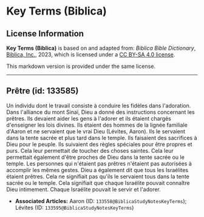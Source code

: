 # Key Terms (Biblica)

## License Information

**Key Terms (Biblica)** is based on and adapted from: _Biblica Bible Dictionary_, [Biblica, Inc.](https://www.biblica.com/), 2023, which is licensed under a [CC BY-SA 4.0 license](https://creativecommons.org/licenses/by-sa/4.0/legalcode.en).

This markdown version is provided under the same license.



--------------------------------

## Prêtre (id: 133585)

Un individu dont le travail consiste à conduire les fidèles dans l'adoration. Dans l'alliance du mont Sinaï, Dieu a donné des instructions concernant les prêtres. Ils devaient aider les gens à l'adorer et ils étaient chargés d'enseigner les lois divines. Ils étaient des hommes de la lignée familiale d'Aaron et ne servaient que le vrai Dieu (Lévites, Aaron). Ils le servaient dans la tente sacrée et plus tard dans le temple. Ils faisaient des sacrifices à Dieu pour le peuple. Ils suivaient des règles spéciales pour être propres et purs. Cela leur permettait de toucher des choses saintes. Cela leur permettait également d'être proches de Dieu dans la tente sacrée ou le temple. Les personnes qui n'étaient pas prêtres n'étaient pas autorisées à accomplir les mêmes gestes. Dieu a également dit que tous les Israélites étaient prêtres. Cela ne signifiait pas qu'ils le servaient tous dans la tente sacrée ou le temple. Cela signifiait que chaque Israélite pouvait connaître Dieu intimement. Chaque Israélite pouvait le servir et l'adorer.

* **Associated Articles:** Aaron (ID: `133558@BiblicaStudyNotesKeyTerms`); Lévites (ID: `133595@BiblicaStudyNotesKeyTerms`)

